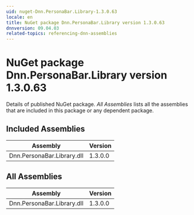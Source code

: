 ```yaml
---
uid: nuget-Dnn.PersonaBar.Library-1.3.0.63
locale: en
title: NuGet package Dnn.PersonaBar.Library version 1.3.0.63
dnnversion: 09.04.03
related-topics: referencing-dnn-assemblies
---
```


# NuGet package Dnn.PersonaBar.Library version 1.3.0.63
Details of published NuGet package.
*All Assemblies* lists all the assemblies that are included in this package or any dependent package.

## Included Assemblies

|Assembly|Version|
|---|---|
|Dnn.PersonaBar.Library.dll|1.3.0.0|

## All Assemblies

|Assembly|Version|
|---|---|
|Dnn.PersonaBar.Library.dll|1.3.0.0|

